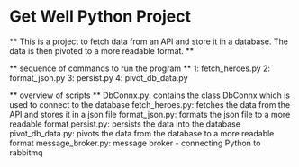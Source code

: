 
# Get Well Python Project

** This is a project to fetch data from an API and store it in a database. The data is then pivoted to a more readable format. **

** sequence of commands to run the program **
    1: fetch_heroes.py
    2: format_json.py
    3: persist.py
    4: pivot_db_data.py

** overview of scripts **
    DbConnx.py: contains the class DbConnx which is used to connect to the database
    fetch_heroes.py: fetches the data from the API and stores it in a json file
    format_json.py: formats the json file to a more readable format
    persist.py: persists the data into the database
    pivot_db_data.py: pivots the data from the database to a more readable format
    message_broker.py: message broker - connecting Python to rabbitmq
